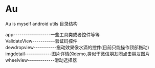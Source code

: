 # Au
Au is myself android utils
目录结构

  app------------------一些工具类或者控件等等<br/>
  ValidateView-----------验证码控件<br/>
  dewdropview-----------拖动效果像水滴的控件(目前只能操作顶部拖动)<br/>
  imgdetail-------------图片详情的demo,类似于微信朋友圈点击朋友图片<br/>
  wheelview-------------滑动选择器

